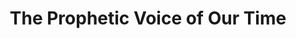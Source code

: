 ---
title: The Prophetic Voice of Our Time
description: "The Prophetic Voice of Our Time is a weekly radio show hosted by Pastor Cristina Sosso. It airs every weekend on AM 630 the Word in South Texas at 5:00 PM. Join Pastor Cris as she covers a wide range of topics including: The United States of America, prophecy, developing a relationship with Jesus and more. Revelation 19:10, “Then I fell at his feet to worship him. But he said to me, “Do not do that; I am a fellow servant of yours and your brethren who hold the testimony of Jesus; worship God. For the testimony of Jesus is the spirit of prophecy.” (NIV)"
featuredImage: "//images.ctfassets.net/vfgh62eq5a4k/7mDAKtqV3OoiEqACykoIa6/4a6d3277b9deb857b30f5735771303fa/59de700b69f6bf000143ec7d_IMG_4878-as-Smart-Object-1-smaller-compressor.jpg"
---